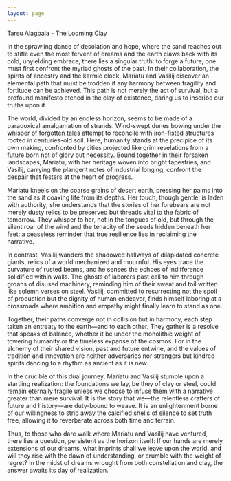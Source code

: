 ```yaml
---
layout: page
---
```

Tarsu Alagbala - The Looming Clay

In the sprawling dance of desolation and hope, where the sand reaches out to stifle even the most fervent of dreams and the earth claws back with its cold, unyielding embrace, there lies a singular truth: to forge a future, one must first confront the myriad ghosts of the past. In their collaboration, the spirits of ancestry and the karmic clock, Mariatu and Vasilij discover an elemental path that must be trodden if any harmony between fragility and fortitude can be achieved. This path is not merely the act of survival, but a profound manifesto etched in the clay of existence, daring us to inscribe our truths upon it.

The world, divided by an endless horizon, seems to be made of a paradoxical amalgamation of strands. Wind-swept dunes bowing under the whisper of forgotten tales attempt to reconcile with iron-fisted structures rooted in centuries-old soil. Here, humanity stands at the precipice of its own making, confronted by cities projected like grim revelations from a future born not of glory but necessity. Bound together in their forsaken landscapes, Mariatu, with her heritage woven into bright tapestries, and Vasilij, carrying the plangent notes of industrial longing, confront the despair that festers at the heart of progress.

Mariatu kneels on the coarse grains of desert earth, pressing her palms into the sand as if coaxing life from its depths. Her touch, though gentle, is laden with authority; she understands that the stories of her forebears are not merely dusty relics to be preserved but threads vital to the fabric of tomorrow. They whisper to her, not in the tongues of old, but through the silent roar of the wind and the tenacity of the seeds hidden beneath her feet: a ceaseless reminder that true resilience lies in reclaiming the narrative.

In contrast, Vasilij wanders the shadowed hallways of dilapidated concrete giants, relics of a world mechanized and mournful. His eyes trace the curvature of rusted beams, and he senses the echoes of indifference solidified within walls. The ghosts of laborers past call to him through groans of disused machinery, reminding him of their sweat and toil written like solemn verses on steel. Vasilij, committed to resurrecting not the spoil of production but the dignity of human endeavor, finds himself laboring at a crossroads where ambition and empathy might finally learn to stand as one.

Together, their paths converge not in collision but in harmony, each step taken an entreaty to the earth—and to each other. They gather is a resolve that speaks of balance, whether it be under the monolithic weight of towering humanity or the timeless expanse of the cosmos. For in the alchemy of their shared vision, past and future entwine, and the values of tradition and innovation are neither adversaries nor strangers but kindred spirits dancing to a rhythm as ancient as it is new.

In the crucible of this dual journey, Mariatu and Vasilij stumble upon a startling realization: the foundations we lay, be they of clay or steel, could remain eternally fragile unless we choose to infuse them with a narrative greater than mere survival. It is the story that we—the relentless crafters of future and history—are duty-bound to weave. It is an enlightenment borne of our willingness to strip away the calcified shells of silence to set truth free, allowing it to reverberate across both time and terrain.

Thus, to those who dare walk where Mariatu and Vasilij have ventured, there lies a question, persistent as the horizon itself: If our hands are merely extensions of our dreams, what imprints shall we leave upon the world, and will they rise with the dawn of understanding, or crumble with the weight of regret? In the midst of dreams wrought from both constellation and clay, the answer awaits its day of realization.
